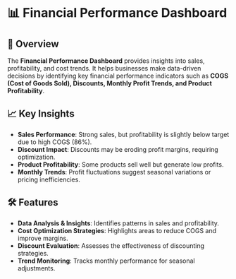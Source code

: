 # 📊 Financial Performance Dashboard

## 📌 Overview
The **Financial Performance Dashboard** provides insights into sales, profitability, and cost trends. It helps businesses make data-driven decisions by identifying key financial performance indicators such as **COGS (Cost of Goods Sold), Discounts, Monthly Profit Trends, and Product Profitability**.

## 📈 Key Insights
- **Sales Performance**: Strong sales, but profitability is slightly below target due to high COGS (86%).
- **Discount Impact**: Discounts may be eroding profit margins, requiring optimization.
- **Product Profitability**: Some products sell well but generate low profits.
- **Monthly Trends**: Profit fluctuations suggest seasonal variations or pricing inefficiencies.

## 🛠️ Features
- **Data Analysis & Insights**: Identifies patterns in sales and profitability.
- **Cost Optimization Strategies**: Highlights areas to reduce COGS and improve margins.
- **Discount Evaluation**: Assesses the effectiveness of discounting strategies.
- **Trend Monitoring**: Tracks monthly performance for seasonal adjustments.
